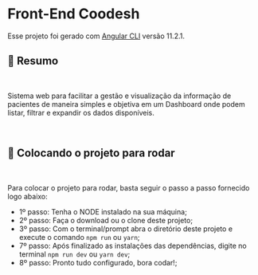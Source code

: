 # Front-End Coodesh

Esse projeto foi gerado com [Angular CLI](https://github.com/angular/angular-cli) versão 11.2.1.

## :bookmark: Resumo
<br />

Sistema web para facilitar a gestão e visualização da informação de pacientes de maneira simples e objetiva em um Dashboard onde podem listar, filtrar e expandir os dados disponíveis.

<br />

## :wrench: Colocando o projeto para rodar
<br />

Para colocar o projeto para rodar, basta seguir o passo a passo fornecido logo abaixo:

- 1º passo: Tenha o NODE instalado na sua máquina;
- 2º passo: Faça o download ou o clone deste projeto;
- 3º passo: Com o terminal/prompt abra o diretório deste projeto e execute o comando `npm run` ou `yarn`;
- 7º passo: Após finalizado as instalações das dependências, digite no terminal `npm run dev` ou `yarn dev`;
- 8º passo: Pronto tudo configurado, bora codar!;

<br />

